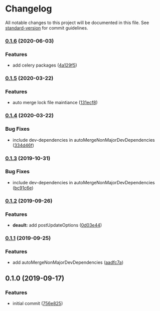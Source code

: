 # Changelog

All notable changes to this project will be documented in this file. See [standard-version](https://github.com/conventional-changelog/standard-version) for commit guidelines.

### [0.1.6](https://github.com/whtsky/renovate-config/compare/v0.1.5...v0.1.6) (2020-06-03)

### Features

- add celery packages ([4a129f5](https://github.com/whtsky/renovate-config/commit/4a129f538f90490337852b6cca1cdda7467e63cf))

### [0.1.5](https://github.com/whtsky/renovate-config/compare/v0.1.4...v0.1.5) (2020-03-22)

### Features

- auto merge lock file maintiance ([131ecf8](https://github.com/whtsky/renovate-config/commit/131ecf8194a767ac0160db08af21ecd254df95b5))

### [0.1.4](https://github.com/whtsky/renovate-config/compare/v0.1.2...v0.1.4) (2020-03-22)

### Bug Fixes

- include dev-dependencies in autoMergeNonMajorDevDependencies ([334d46f](https://github.com/whtsky/renovate-config/commit/334d46f5af7b4f12ed19858df32758e9ae78cfe2))

### [0.1.3](https://github.com/whtsky/renovate-config/compare/v0.1.2...v0.1.3) (2019-10-31)

### Bug Fixes

- include dev-dependencies in autoMergeNonMajorDevDependencies ([bc91c6e](https://github.com/whtsky/renovate-config/commit/bc91c6e))

### [0.1.2](https://github.com/whtsky/renovate-config/compare/v0.1.1...v0.1.2) (2019-09-26)

### Features

- **deault:** add postUpdateOptions ([0d03e44](https://github.com/whtsky/renovate-config/commit/0d03e44))

### [0.1.1](https://github.com/whtsky/renovate-config/compare/v0.1.0...v0.1.1) (2019-09-25)

### Features

- add autoMergeNonMajorDevDependencies ([aadfc7a](https://github.com/whtsky/renovate-config/commit/aadfc7a))

## 0.1.0 (2019-09-17)

### Features

- initial commit ([756e825](https://github.com/whtsky/renovate-config/commit/756e825))
